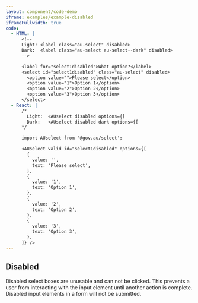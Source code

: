 ```yaml
---
layout: component/code-demo
iframe: examples/example-disabled
iframeFullwidth: true
code:
  - HTML: |
      <!--
      Light: <label class="au-select" disabled>
      Dark:  <label class="au-select au-select--dark" disabled>
      -->

      <label for="select1disabled">What option?</label>
      <select id="select1disabled" class="au-select" disabled>
        <option value="">Please select</option>
        <option value="1">Option 1</option>
        <option value="2">Option 2</option>
        <option value="3">Option 3</option>
      </select>
  - React: |
      /*
        Light:  <AUselect disabled options={[
        Dark:   <AUselect disabled dark options={[
      */

      import AUselect from '@gov.au/select';

      <AUselect valid id="select1disabled" options={[
        {
          value: '',
          text: 'Please select',
        },
        {
          value: '1',
          text: 'Option 1',
        },
        {
          value: '2',
          text: 'Option 2',
        },
        {
          value: '3',
          text: 'Option 3',
        },
      ]} />
---
```

## Disabled 

Disabled select boxes are unusable and can not be clicked. This prevents a user from interacting with the input element until another action is complete. Disabled input elements in a form will not be submitted.
